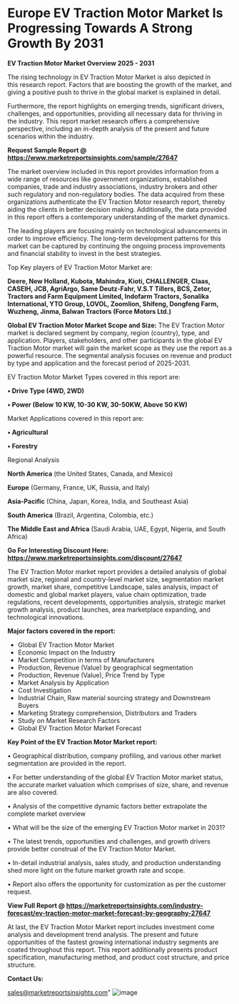 # Europe EV Traction Motor Market Is Progressing Towards A Strong Growth By 2031

<Strong> EV Traction Motor Market Overview 2025 - 2031</strong>

The rising technology in EV Traction Motor Market is also depicted in this research report. Factors that are boosting the growth of the market, and giving a positive push to thrive in the global market is explained in detail.

Furthermore, the report highlights on emerging trends, significant drivers, challenges, and opportunities, providing all necessary data for thriving in the industry. This report market research offers a comprehensive perspective, including an in-depth analysis of the present and future scenarios within the industry.

<strong>Request Sample Report @ <a href=https://www.marketreportsinsights.com/sample/27647>https://www.marketreportsinsights.com/sample/27647</a></strong>

The market overview included in this report provides information from a wide range of resources like government organizations, established companies, trade and industry associations, industry brokers and other such regulatory and non-regulatory bodies. The data acquired from these organizations authenticate the EV Traction Motor research report, thereby aiding the clients in better decision making. Additionally, the data provided in this report offers a contemporary understanding of the market dynamics.

The leading players are focusing mainly on technological advancements in order to improve efficiency. The long-term development patterns for this market can be captured by continuing the ongoing process improvements and financial stability to invest in the best strategies.

Top Key players of EV Traction Motor Market are:

<strong>Deere, New Holland, Kubota, Mahindra, Kioti, CHALLENGER, Claas, CASEIH, JCB, AgriArgo, Same Deutz-Fahr, V.S.T Tillers, BCS, Zetor, Tractors and Farm Equipment Limited, Indofarm Tractors, Sonalika International, YTO Group, LOVOL, Zoomlion, Shifeng, Dongfeng Farm, Wuzheng, Jinma, Balwan Tractors (Force Motors Ltd.)</strong>

<strong><b>Global EV Traction Motor Market Scope and Size:</b></strong>
The EV Traction Motor market is declared segment by company, region (country), type, and application. Players, stakeholders, and other participants in the global EV Traction Motor market will gain the market scope as they use the report as a powerful resource. The segmental analysis focuses on revenue and product by type and application and the forecast period of 2025-2031.

EV Traction Motor Market Types covered in this report are:

<strong>• Drive Type (4WD, 2WD)

• Power (Below 10 KW, 10-30 KW, 30-50KW, Above 50 KW)</strong>

Market Applications covered in this report are:

<strong>• Agricultural

• Forestry</strong> 

Regional Analysis

<strong>North America</strong> (the United States, Canada, and Mexico)

<strong>Europe</strong> (Germany, France, UK, Russia, and Italy)

<strong>Asia-Pacific</strong> (China, Japan, Korea, India, and Southeast Asia)

<strong>South America</strong> (Brazil, Argentina, Colombia, etc.)

<strong>The Middle East and Africa</strong> (Saudi Arabia, UAE, Egypt, Nigeria, and South Africa)

<strong>Go For Interesting Discount Here: <a href=https://www.marketreportsinsights.com/discount/27647>https://www.marketreportsinsights.com/discount/27647</a></strong>

The EV Traction Motor market report provides a detailed analysis of global market size, regional and country-level market size, segmentation market growth, market share, competitive Landscape, sales analysis, impact of domestic and global market players, value chain optimization, trade regulations, recent developments, opportunities analysis, strategic market growth analysis, product launches, area marketplace expanding, and technological innovations.

<strong><b>Major factors covered in the report:</b></strong>
<ul>
  <li>Global EV Traction Motor Market </li>
  <li>Economic Impact on the Industry</li>
  <li>Market Competition in terms of Manufacturers</li>
  <li>Production, Revenue (Value) by geographical segmentation</li>
  <li>Production, Revenue (Value), Price Trend by Type</li>
  <li>Market Analysis by Application</li>
  <li>Cost Investigation</li>
  <li>Industrial Chain, Raw material sourcing strategy and Downstream Buyers</li>
  <li>Marketing Strategy comprehension, Distributors and Traders</li>
  <li>Study on Market Research Factors</li>
  <li>Global EV Traction Motor Market Forecast</li>
</ul>

<strong><b>Key Point of the EV Traction Motor Market report:</b></strong>

• Geographical distribution, company profiling, and various other market segmentation are provided in the report.

• For better understanding of the global EV Traction Motor market status, the accurate market valuation which comprises of size, share, and revenue are also covered.

• Analysis of the competitive dynamic factors better extrapolate the complete market overview

• What will be the size of the emerging EV Traction Motor market in 2031?

• The latest trends, opportunities and challenges, and growth drivers provide better construal of the EV Traction Motor Market.

• In-detail industrial analysis, sales study, and production understanding shed more light on the future market growth rate and scope.

• Report also offers the opportunity for customization as per the customer request.

<strong><b>View Full Report @ <a href=https://marketreportsinsights.com/industry-forecast/ev-traction-motor-market-forecast-by-geography-27647>https://marketreportsinsights.com/industry-forecast/ev-traction-motor-market-forecast-by-geography-27647</a></b></strong>


At last, the EV Traction Motor Market report includes investment come analysis and development trend analysis. The present and future opportunities of the fastest growing international industry segments are coated throughout this report. This report additionally presents product specification, manufacturing method, and product cost structure, and price structure.

<strong>Contact Us:</strong>

sales@marketreportsinsights.com"
![image](https://github.com/user-attachments/assets/392912e7-e37e-4604-8ea3-29ae5a9f2b49)
